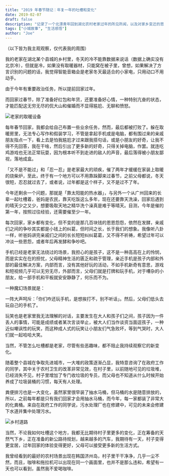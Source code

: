```yaml
---
title: "2019 年春节随记：年复一年的吐槽和变化"
date: 2019-02-07
draft: false
description: "记录了一个北漂青年回到湖北农村老家过年的所见所闻，以及对家乡变迁的思考。"
tags: ["小城故事", "生活感悟"]
author: "Joe"
---
```


（以下皆为我主观观察，仅代表我的周围）

我的老家在湖北某个县城的乡村里，冬天的冷不能靠数据来说话（数据上确实没有北京冷），但就是冷，如果没有取暖器材，只能窝在被子里，曾想，如果解决了方言识别的问题的话，我觉得智能音箱会是老家冬天最适合的小家电，只用动口不用动手。

由于今年有重要政治任务，所以提前回家过年。

而回家过春节，除了准备好红包和年货，还要准备好心情，一种特别亢奋的状态，才能匹配这无穷无尽的侃大山和催婚而不显得尴尬、无聊和愤怒。

![老家的取暖设备](/images/posts/chinese-new-year-2019-reflections/winter-heating.webp)

每年春节回家，我都会给自己布置一些业余任务，然而，最后都被打败了。躲在取暖房里，无法专心写作和假装学习，不管是拿起手机或是电脑，都有围过来的亲戚朋友指点一下，看上去是怕我尴尬才过来跟我搭句话，或是小朋友的好奇，让我不得不先回答，我在干啥，然后引出了更多新的好奇，只得关掉电脑，作罢。就连吃鸡游戏也无法正常玩耍，因为根本听不到走进的敌人的声音，最后落得被小朋友鄙视，落地成盒。

「又不是不能过」和「忍一忍」是老家最大的顽疾，催了两年才缓缓在家装上取暖的烧柴炉，至此，终于有一个地方可以不用靠跺脚来过春节，之前父母都说，冬天很短，忍忍就过去了，或者说，过年都是这个样子，又不是过不了年。

今年还剩余一个问题，那就是「靠太阳能的热水器」，与另外一个从广州回来的长辈一起吐槽着，爸妈是农民，靠天吃饭这么多年，现在还要靠天洗澡，回家后遇到的晴天少之又少，想要吸取天地之精华洗个澡真是难于等晴天。目测，今年是催的第一年，按照过往经验，还需要催至少一年。

每次回家，家乡都有变化，但不变的是那几百块钱的恩恩怨怨，依然在发酵，亲戚们之间的争吵其实都是小钱上的纠葛，但时间之长，长于我们的想象。我像听八卦一样，听爸妈讲完亲戚们之间的长长短短纠纠葛葛，又不得不祈祷，希望过年可以冲淡一些恩怨，或者年后再发酵和争吵吧。

手机已经是老家无法绕过的场景，我担心的是孩子，这不是一种高高在上的怜悯，而是实实在在的担忧，父母精神生活的匮乏和疏于管理，亲近手机是孩子内部和外部的最佳解决方案，内部而言，没有其他好玩的活动，不如手机新奇有意思，游戏和短视频几乎可以无穷无尽，外部而言，父母们就是打牌和玩手机，对于嘈杂的小朋友，给一部手机和平板就安安静静了，何乐而不为。

一种魔幻场景就是：

一阵大声呵斥：「你们咋还玩手机，是想挨打不，别不听话」。然后，父母们低头去玩自己的手机了。

玩笑也是老家里我无法理解的对话，主要发生在大人和孩子们之间，孩子因为一件丢人的事情，可能是成绩或者某次言谈举止，被大人们当作谈资当面逗孩子，一种近似嘲讽性的玩笑，而这种成人式的玩笑让小朋友们气急败坏，等到气哭时，大人们就一起哈哈大笑。

当然，不管怎么吐槽都是老家，尽管有些恶趣味，都不阻止我持续观察它的新变化。

随着整个县城在争取先进城市，一大堆的政策逐渐凸显，我特意咨询了在政府工作的同学，其中关于农村卫生的改革非常见效，在村子里，以前随地可见的垃圾堆，已经消失不见，村子里增加了专门收垃圾的专员，而父母也不知道从什么时候开始养成了垃圾装桶的习惯，每天有人处理。

粪便排污也是一大变化，虽然家里很早装了抽水马桶，但马桶的水是随意排放的，所以，之前每年都是只有我们回家才会用抽水马桶，而今年，每一家都装了非常大的化粪桶。来自在政府工作的同学说，污水处理厂也在修建中，可见的未来会修建下水道并集中处理污水。

![乡村道路](/images/posts/chinese-new-year-2019-reflections/village-road.webp)

当然，不论我如何吐槽这个地方，我都无比期待村子里更多的变化，正在筹备的天然气下乡，正在准备的新公路待规划，越来越多的汽车，我期待有一天，村子变得更宜居，过年回家的体验变得更好，父母可以接受更多新的生活方式。

我曾经看到的最好的农村场景出现在韩国济州岛，村子里干干净净，几乎一尘不然，而且，咖啡和拖拉机可以出现在同一个画面里，也并不是那么违和，希望有一天也可以看到，虽然我不爱喝咖啡。